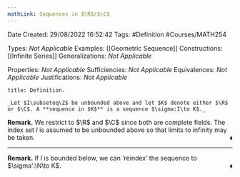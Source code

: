 ```yaml
---
mathLink: Sequences in $\R$/$\C$
---
```


<div class="topSpace"></div>

Date Created: 29/08/2022 16:52:42
Tags: #Definition #Courses/MATH254

Types: _Not Applicable_
Examples: [[Geometric Sequence]]
Constructions: [[Infinite Series]]
Generalizations: _Not Applicable_

Properties: _Not Applicable_
Sufficiencies: _Not Applicable_
Equivalences: _Not Applicable_
Justifications: _Not Applicable_

``` ad-Definition
title: Definition.

_Let $I\subseteq\Z$ be unbounded above and let $K$ denote either $\R$ or $\C$. A **sequence in $K$** is a sequence $\sigma:I\to K$._

```

**Remark.** We restrict to $\R$ and $\C$ since both are complete fields. The index set $I$ is assumed to be unbounded above so that limits to infinity may be taken.<span style="float:right;">$\blacklozenge$</span>

---

**Remark.** If $I$ is bounded below, we can $\textrm{`}$reindex$\textrm{'}$ the sequence to $\sigma':\N\to K$.<span style="float:right;">$\blacklozenge$</span>
